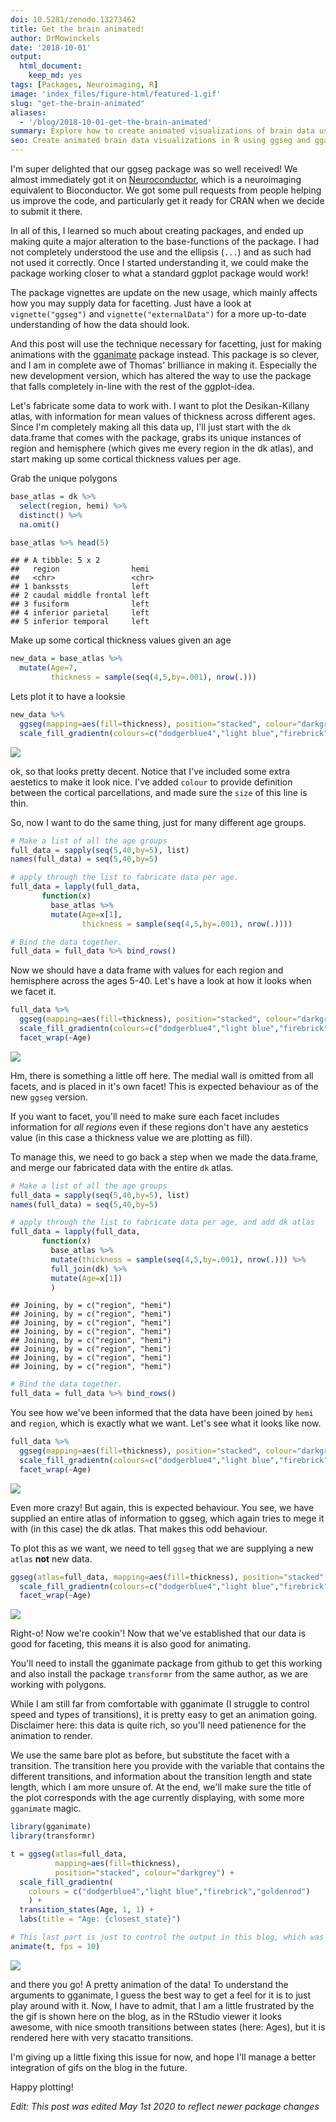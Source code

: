 ```yaml
---
doi: 10.5281/zenodo.13273462
title: Get the brain animated!
author: DrMowinckels
date: '2018-10-01'
output:
  html_document:
    keep_md: yes
tags: [Packages, Neuroimaging, R]
image: 'index_files/figure-html/featured-1.gif' 
slug: "get-the-brain-animated"
aliases:
  - '/blog/2018-10-01-get-the-brain-animated'
summary: Explore how to create animated visualizations of brain data using the ggseg and gganimate packages in R. Learn to prepare data for animations, customize plots, and generate smooth transitions to visualize changes across different conditions such as age.
seo: Create animated brain data visualizations in R using ggseg and gganimate. Learn data preparation, plot customization, and generating animations with smooth transitions.
---
```




I'm super delighted that our ggseg package was so well received! We almost immediately got it on [Neuroconductor](https://neuroconductor.org/), which is a neuroimaging equivalent to Bioconductor. We got some pull requests from people helping us improve the code, and particularly get it ready for CRAN when we decide to submit it there. 

In all of this, I learned so much about creating packages, and ended up making quite a major alteration to the base-functions of the package. I had not completely understood the use and the ellipsis (`...`) and as such had not used it correctly. Once I started understanding it, we could make the package working closer to what a standard ggplot package would work!

The package vignettes are update on the new usage, which mainly affects how you may supply data for facetting. Just have a look at  `vignette("ggseg")` and `vignette("externalData")` for a more up-to-date understanding of how the data should look. 

And this post will use the technique necessary for facetting, just for making animations with the [gganimate](https://github.com/thomasp85/gganimate) package instead. This package is so clever, and I am in complete awe of Thomas' brilliance in making it. Especially the new development version, which has altered the way to use the package that falls completely in-line with the rest of the ggplot-idea. 

Let's fabricate some data to work with. I want to plot the Desikan-Killany atlas, with information for mean values of thickness across different ages. Since I'm completely making all this data up, I'll just start with the `dk` data.frame that comes with the package, grabs its unique instances of region and hemisphere (which gives me every region in the dk atlas), and start making up some cortical thickness values per age.

Grab the unique polygons

```r
base_atlas = dk %>% 
  select(region, hemi) %>% 
  distinct() %>% 
  na.omit()

base_atlas %>% head(5)
```

```
## # A tibble: 5 x 2
##   region                hemi 
##   <chr>                 <chr>
## 1 bankssts              left 
## 2 caudal middle frontal left 
## 3 fusiform              left 
## 4 inferior parietal     left 
## 5 inferior temporal     left
```

Make up some cortical thickness values given an age

```r
new_data = base_atlas %>% 
  mutate(Age=7,
         thickness = sample(seq(4,5,by=.001), nrow(.)))
```

Lets plot it to have a looksie

```r
new_data %>% 
  ggseg(mapping=aes(fill=thickness), position="stacked", colour="darkgrey") +
  scale_fill_gradientn(colours=c("dodgerblue4","light blue","firebrick","goldenrod"))
```

![](index_files/figure-html/unnamed-chunk-3-1.png)<!-- -->

ok, so that looks pretty decent. Notice that I've included some extra aestetics to make it look nice. I've added `colour` to provide definition between the cortical parcellations, and made sure the `size` of this line is thin. 

So, now I want to do the same thing, just for many different age groups.


```r
# Make a list of all the age groups
full_data = sapply(seq(5,40,by=5), list)
names(full_data) = seq(5,40,by=5)

# apply through the list to fabricate data per age.
full_data = lapply(full_data, 
       function(x)  
         base_atlas %>% 
         mutate(Age=x[1],
                thickness = sample(seq(4,5,by=.001), nrow(.))))

# Bind the data together.
full_data = full_data %>% bind_rows()
```

Now we should have a data frame with values for each region and hemisphere across the ages 5-40. 
Let's have a look at how it looks when we facet it.


```r
full_data %>% 
  ggseg(mapping=aes(fill=thickness), position="stacked", colour="darkgrey") +
  scale_fill_gradientn(colours=c("dodgerblue4","light blue","firebrick","goldenrod")) +
  facet_wrap(~Age)
```

![](index_files/figure-html/unnamed-chunk-5-1.png)<!-- -->

Hm, there is something a little off here. The medial wall is omitted from all facets, and is placed in it's own facet! 
This is expected behaviour as of the new `ggseg` version. 

If you want to facet, you'll need to make sure each facet includes information for *all regions*  even if these regions don't have any aestetics value (in this case a thickness value we are plotting as fill). 

To manage this, we need to go back a step when we made the data.frame, and merge our fabricated data with the entire `dk` atlas.



```r
# Make a list of all the age groups
full_data = sapply(seq(5,40,by=5), list)
names(full_data) = seq(5,40,by=5)

# apply through the list to fabricate data per age, and add dk atlas
full_data = lapply(full_data, 
       function(x)  
         base_atlas %>% 
         mutate(thickness = sample(seq(4,5,by=.001), nrow(.))) %>% 
         full_join(dk) %>% 
         mutate(Age=x[1])
         )
```

```
## Joining, by = c("region", "hemi")
## Joining, by = c("region", "hemi")
## Joining, by = c("region", "hemi")
## Joining, by = c("region", "hemi")
## Joining, by = c("region", "hemi")
## Joining, by = c("region", "hemi")
## Joining, by = c("region", "hemi")
## Joining, by = c("region", "hemi")
```

```r
# Bind the data together.
full_data = full_data %>% bind_rows()
```

You see how we've been informed that the data have been joined by `hemi` and `region`, which is exactly what we want. Let's see what it looks like now.



```r
full_data %>% 
  ggseg(mapping=aes(fill=thickness), position="stacked", colour="darkgrey") +
  scale_fill_gradientn(colours=c("dodgerblue4","light blue","firebrick","goldenrod")) +
  facet_wrap(~Age)
```

![](index_files/figure-html/unnamed-chunk-7-1.png)<!-- -->

Even more crazy! But again, this is expected behaviour. You see, we have supplied an entire atlas of information to ggseg, which again tries to mege it with (in this case)  the dk atlas. That makes this odd behaviour.

To plot this as we want, we need to tell `ggseg` that we are supplying a new `atlas` **not** new data.


```r
ggseg(atlas=full_data, mapping=aes(fill=thickness), position="stacked", colour="darkgrey") +
  scale_fill_gradientn(colours=c("dodgerblue4","light blue","firebrick","goldenrod")) +
  facet_wrap(~Age)
```

![](index_files/figure-html/unnamed-chunk-8-1.png)<!-- -->

Right-o! Now we're cookin'! Now that we've established that our data is good for faceting, this means it is also good for animating.

You'll need to install the gganimate package from github to get this working and also install the package `transformr` from the same author, as we are working with polygons. 

While I am still far from comfortable with gganimate (I struggle to control speed and types of transitions), it is pretty easy to get an animation going. Disclaimer here: this data is quite rich, so you'll need patienence for the animation to render.

We use the same bare plot as before, but substitute the facet with a transition. The transition here you provide with the variable that contains the different transitions, and information about the transition length and state length, which I am more unsure of. At the end, we'll make sure the title of the plot corresponds with the age currently displaying, with some more `gganimate` magic.


```r
library(gganimate)
library(transformr)

t = ggseg(atlas=full_data, 
          mapping=aes(fill=thickness), 
          position="stacked", colour="darkgrey") +
  scale_fill_gradientn(
    colours = c("dodgerblue4","light blue","firebrick","goldenrod")
    ) +
  transition_states(Age, 1, 1) + 
  labs(title = "Age: {closest_state}")

# This last part is just to control the output in this blog, which was rendering the gif too slow by default
animate(t, fps = 10) 
```

![](index_files/figure-html/featured-1.gif)


 
and there you go! A pretty animation of the data! To understand the arguments to gganimate, I guess the best way to get a feel for it is to just play around with it. Now, I have to admit, that I am a little frustrated by the the gif is shown here on the blog, as in the RStudio viewer it looks awesome, with nice smooth transitions between states (here: Ages), but it is rendered here with very stacatto transitions.

I'm giving up a little fixing this issue for now, and hope I'll manage a better integration of gifs on the blog in the future.
  
Happy plotting!

_Edit: This post was edited May 1st 2020 to reflect newer package changes_
